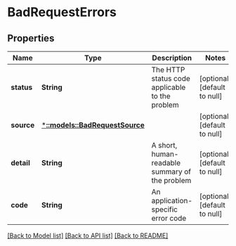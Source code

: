 # BadRequestErrors

## Properties
Name | Type | Description | Notes
------------ | ------------- | ------------- | -------------
**status** | **String** | The HTTP status code applicable to the problem | [optional] [default to null]
**source** | [***::models::BadRequestSource**](BadRequest_source.md) |  | [optional] [default to null]
**detail** | **String** | A short, human-readable summary of the problem | [optional] [default to null]
**code** | **String** | An application-specific error code | [optional] [default to null]

[[Back to Model list]](../README.md#documentation-for-models) [[Back to API list]](../README.md#documentation-for-api-endpoints) [[Back to README]](../README.md)



